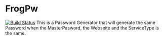 FrogPw
======
[![Build Status](https://travis-ci.org/Serverfrog/FrogPw.png?branch=master)](https://travis-ci.org/Serverfrog/FrogPw)
This is a Password Generator that will generate the same Password when the MasterPasword, the Webseite and the ServiceType is the same.
